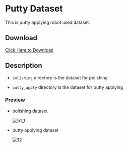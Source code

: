 # Putty Dataset

This is putty applying robot used dataset.

## Download

[Click Here to Download](www.cdy-circle.cn/download/dataset.zip)

## Description

- `polishing` directory is the dataset for polishing

- `putty_apply` directory is the dataset for putty applying

### Preview

- polishing dataset

  ![51_1](https://user-images.githubusercontent.com/26294903/119115497-cd0d7900-ba59-11eb-9358-f14e80fc2415.png)
  
- putty applying dataset

  ![12](https://user-images.githubusercontent.com/26294903/119115367-aea77d80-ba59-11eb-8f9a-c10b37057ce8.png)
